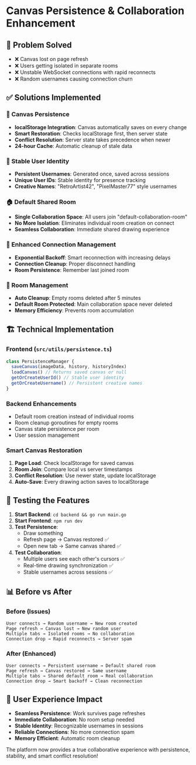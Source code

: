 # Canvas Persistence & Collaboration Enhancement

## 🎯 Problem Solved
- ❌ Canvas lost on page refresh
- ❌ Users getting isolated in separate rooms
- ❌ Unstable WebSocket connections with rapid reconnects
- ❌ Random usernames causing connection churn

## ✅ Solutions Implemented

### 🔄 Canvas Persistence
- **localStorage Integration**: Canvas automatically saves on every change
- **Smart Restoration**: Checks localStorage first, then server state
- **Conflict Resolution**: Server state takes precedence when newer
- **24-hour Cache**: Automatic cleanup of stale data

### 👤 Stable User Identity  
- **Persistent Usernames**: Generated once, saved across sessions
- **Unique User IDs**: Stable identity for presence tracking
- **Creative Names**: "RetroArtist42", "PixelMaster77" style usernames

### 🏠 Default Shared Room
- **Single Collaboration Space**: All users join "default-collaboration-room"
- **No More Isolation**: Eliminates individual room creation on connect
- **Seamless Collaboration**: Immediate shared drawing experience

### 🔗 Enhanced Connection Management
- **Exponential Backoff**: Smart reconnection with increasing delays
- **Connection Cleanup**: Proper disconnect handling
- **Room Persistence**: Remember last joined room

### 🧹 Room Management
- **Auto Cleanup**: Empty rooms deleted after 5 minutes
- **Default Room Protected**: Main collaboration space never deleted
- **Memory Efficiency**: Prevents room accumulation

## 🏗️ Technical Implementation

### Frontend (`src/utils/persistence.ts`)
```typescript
class PersistenceManager {
  saveCanvas(imageData, history, historyIndex)
  loadCanvas() // Returns saved canvas or null
  getOrCreateUserId() // Stable user identity
  getOrCreateUsername() // Persistent creative names
}
```

### Backend Enhancements
- Default room creation instead of individual rooms
- Room cleanup goroutines for empty rooms
- Canvas state persistence per room
- User session management

### Smart Canvas Restoration
1. **Page Load**: Check localStorage for saved canvas
2. **Room Join**: Compare local vs server timestamps
3. **Conflict Resolution**: Use newer state, update localStorage
4. **Auto-Save**: Every drawing action saves to localStorage

## 🧪 Testing the Features

1. **Start Backend**: `cd backend && go run main.go`
2. **Start Frontend**: `npm run dev`
3. **Test Persistence**:
   - Draw something
   - Refresh page → Canvas restored ✅
   - Open new tab → Same canvas shared ✅
4. **Test Collaboration**:
   - Multiple users see each other's cursors ✅
   - Real-time drawing synchronization ✅
   - Stable usernames across sessions ✅

## 📊 Before vs After

### Before (Issues)
```
User connects → Random username → New room created
Page refresh → Canvas lost → New random user
Multiple tabs → Isolated rooms → No collaboration  
Connection drop → Rapid reconnects → Server spam
```

### After (Enhanced)
```
User connects → Persistent username → Default shared room
Page refresh → Canvas restored → Same username
Multiple tabs → Shared default room → Real collaboration
Connection drop → Smart backoff → Clean reconnection
```

## 🎨 User Experience Impact

- **Seamless Persistence**: Work survives page refreshes
- **Immediate Collaboration**: No room setup needed
- **Stable Identity**: Recognizable usernames in sessions
- **Reliable Connections**: No more connection spam
- **Memory Efficient**: Automatic room cleanup

The platform now provides a true collaborative experience with persistence, stability, and smart conflict resolution!